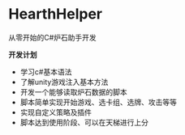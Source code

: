 # HearthHelper
从零开始的C#炉石助手开发
  
**开发计划**
* 学习c#基本语法
* 了解unity游戏注入基本方法
* 开发一个能够读取炉石数据的脚本
* 脚本简单实现开始游戏、选卡组、选牌、攻击等等
* 实现自定义策略及插件
* 脚本达到使用阶段、可以在天梯进行上分
